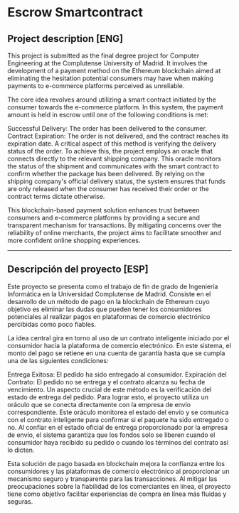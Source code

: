 # Escrow Smartcontract

## Project description \[ENG\]

This project is submitted as the final degree project for Computer Engineering at the Complutense University of Madrid. It involves the development of a payment method on the Ethereum blockchain aimed at eliminating the hesitation potential consumers may have when making payments to e-commerce platforms perceived as unreliable.

The core idea revolves around utilizing a smart contract initiated by the consumer towards the e-commerce platform. In this system, the payment amount is held in escrow until one of the following conditions is met:

Successful Delivery: The order has been delivered to the consumer.
Contract Expiration: The order is not delivered, and the contract reaches its expiration date.
A critical aspect of this method is verifying the delivery status of the order. To achieve this, the project employs an oracle that connects directly to the relevant shipping company. This oracle monitors the status of the shipment and communicates with the smart contract to confirm whether the package has been delivered. By relying on the shipping company's official delivery status, the system ensures that funds are only released when the consumer has received their order or the contract terms dictate otherwise.

This blockchain-based payment solution enhances trust between consumers and e-commerce platforms by providing a secure and transparent mechanism for transactions. By mitigating concerns over the reliability of online merchants, the project aims to facilitate smoother and more confident online shopping experiences.

---

## Descripción del proyecto \[ESP\]

Este proyecto se presenta como el trabajo de fin de grado de Ingeniería Informática en la Universidad Complutense de Madrid. Consiste en el desarrollo de un método de pago en la blockchain de Ethereum cuyo objetivo es eliminar las dudas que pueden tener los consumidores potenciales al realizar pagos en plataformas de comercio electrónico percibidas como poco fiables.

La idea central gira en torno al uso de un contrato inteligente iniciado por el consumidor hacia la plataforma de comercio electrónico. En este sistema, el monto del pago se retiene en una cuenta de garantía hasta que se cumpla una de las siguientes condiciones:

Entrega Exitosa: El pedido ha sido entregado al consumidor.
Expiración del Contrato: El pedido no se entrega y el contrato alcanza su fecha de vencimiento.
Un aspecto crucial de este método es la verificación del estado de entrega del pedido. Para lograr esto, el proyecto utiliza un oráculo que se conecta directamente con la empresa de envío correspondiente. Este oráculo monitorea el estado del envío y se comunica con el contrato inteligente para confirmar si el paquete ha sido entregado o no. Al confiar en el estado oficial de entrega proporcionado por la empresa de envío, el sistema garantiza que los fondos solo se liberen cuando el consumidor haya recibido su pedido o cuando los términos del contrato así lo dicten.

Esta solución de pago basada en blockchain mejora la confianza entre los consumidores y las plataformas de comercio electrónico al proporcionar un mecanismo seguro y transparente para las transacciones. Al mitigar las preocupaciones sobre la fiabilidad de los comerciantes en línea, el proyecto tiene como objetivo facilitar experiencias de compra en línea más fluidas y seguras.
